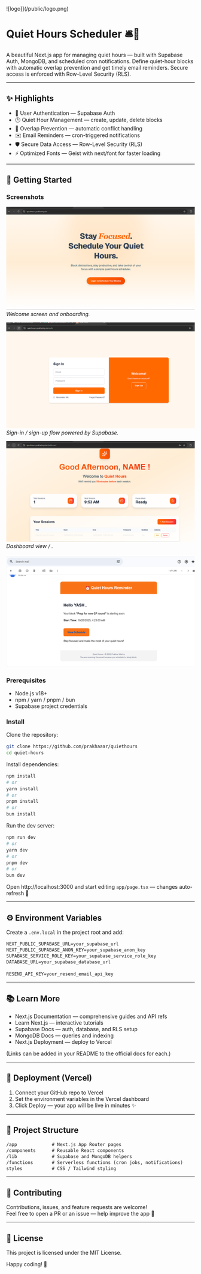 ![logo]](/public/logo.png)

# Quiet Hours Scheduler 🛎️🌙

A beautiful Next.js app for managing quiet hours — built with Supabase Auth, MongoDB, and scheduled cron notifications. Define quiet-hour blocks with automatic overlap prevention and get timely email reminders. Secure access is enforced with Row-Level Security (RLS).

---

## ✨ Highlights

- 🔐 User Authentication — Supabase Auth
- 🕒 Quiet Hour Management — create, update, delete blocks
- 🚫 Overlap Prevention — automatic conflict handling
- ✉️ Email Reminders — cron-triggered notifications
- 🛡️ Secure Data Access — Row-Level Security (RLS)
- ⚡ Optimized Fonts — Geist with next/font for faster loading

---

## 🧭 Getting Started

### Screenshots

![Welcome Page](/public/welcomepage.png)  
_Welcome screen and onboarding._

![Auth Page](/public/authpage.png)  
_Sign-in / sign-up flow powered by Supabase._

![Dashboard Email](/public/dashboard.png)  
_Dashboard view / ._

![mail](/public/mail.png)

### Prerequisites

- Node.js v18+
- npm / yarn / pnpm / bun
- Supabase project credentials

### Install

Clone the repository:

```bash
git clone https://github.com/prakhaaar/quiethours
cd quiet-hours
```

Install dependencies:

```bash
npm install
# or
yarn install
# or
pnpm install
# or
bun install
```

Run the dev server:

```bash
npm run dev
# or
yarn dev
# or
pnpm dev
# or
bun dev
```

Open http://localhost:3000 and start editing `app/page.tsx` — changes auto-refresh 🔁

---

## ⚙️ Environment Variables

Create a `.env.local` in the project root and add:

```env
NEXT_PUBLIC_SUPABASE_URL=your_supabase_url
NEXT_PUBLIC_SUPABASE_ANON_KEY=your_supabase_anon_key
SUPABASE_SERVICE_ROLE_KEY=your_supabase_service_role_key
DATABASE_URL=your_supabase_database_url

RESEND_API_KEY=your_resend_email_api_key
```

---

## 📚 Learn More

- Next.js Documentation — comprehensive guides and API refs
- Learn Next.js — interactive tutorials
- Supabase Docs — auth, database, and RLS setup
- MongoDB Docs — queries and indexing
- Next.js Deployment — deploy to Vercel

(Links can be added in your README to the official docs for each.)

---

## 🚀 Deployment (Vercel)

1. Connect your GitHub repo to Vercel
2. Set the environment variables in the Vercel dashboard
3. Click Deploy — your app will be live in minutes ✨

---

## 📁 Project Structure

```
/app             # Next.js App Router pages
/components      # Reusable React components
/lib             # Supabase and MongoDB helpers
/functions       # Serverless functions (cron jobs, notifications)
styles           # CSS / Tailwind styling
```

---

## 🤝 Contributing

Contributions, issues, and feature requests are welcome!  
Feel free to open a PR or an issue — help improve the app 💖

---

## 🧾 License

This project is licensed under the MIT License.

Happy coding! 🚀
